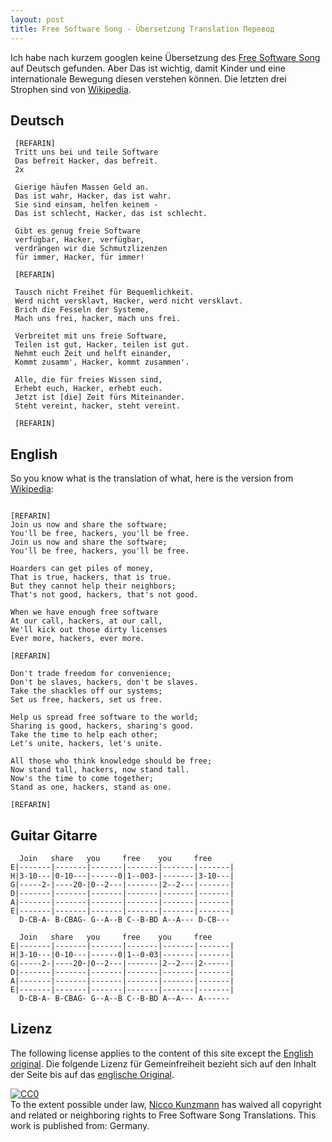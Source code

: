 ```yaml
---
layout: post
title: Free Software Song - Übersetzung Translation Перевод
---
```


Ich habe nach kurzem googlen keine Übersetzung des
[Free Software Song](https://www.gnu.org/music/free-software-song.de.html) auf 
Deutsch gefunden.
Aber Das ist wichtig, damit Kinder und eine internationale Bewegung diesen
verstehen können.
Die letzten drei Strophen sind von [Wikipedia](https://en.wikipedia.org/wiki/Free_Software_Song#Additional_verses).

Deutsch
-------

```
 [REFARIN]
 Tritt uns bei und teile Software 
 Das befreit Hacker, das befreit.
 2x

 Gierige häufen Massen Geld an.
 Das ist wahr, Hacker, das ist wahr.
 Sie sind einsam, helfen keinem -
 Das ist schlecht, Hacker, das ist schlecht.

 Gibt es genug freie Software
 verfügbar, Hacker, verfügbar,
 verdrängen wir die Schmutzlizenzen
 für immer, Hacker, für immer!

 [REFARIN]

 Tausch nicht Freihet für Bequemlichkeit.
 Werd nicht versklavt, Hacker, werd nicht versklavt.
 Brich die Fesseln der Systeme,
 Mach uns frei, hacker, mach uns frei.
 
 Verbreitet mit uns freie Software,
 Teilen ist gut, Hacker, teilen ist gut.
 Nehmt euch Zeit und helft einander,
 Kommt zusamm', Hacker, kommt zusammen'.
 
 Alle, die für freies Wissen sind,
 Erhebt euch, Hacker, erhebt euch.
 Jetzt ist [die] Zeit fürs Miteinander.
 Steht vereint, hacker, steht vereint.
 
 [REFARIN]

```

English
-------
[english]: #english

So you know what is the translation of what, here is the version from
[Wikipedia](https://en.wikipedia.org/wiki/Free_Software_Song):

```

[REFARIN]
Join us now and share the software;
You'll be free, hackers, you'll be free.
Join us now and share the software;
You'll be free, hackers, you'll be free.

Hoarders can get piles of money,
That is true, hackers, that is true.
But they cannot help their neighbors;
That's not good, hackers, that's not good.

When we have enough free software
At our call, hackers, at our call,
We'll kick out those dirty licenses
Ever more, hackers, ever more.

[REFARIN]

Don't trade freedom for convenience;
Don't be slaves, hackers, don't be slaves.
Take the shackles off our systems;
Set us free, hackers, set us free.

Help us spread free software to the world;
Sharing is good, hackers, sharing's good.
Take the time to help each other;
Let's unite, hackers, let's unite.

All those who think knowledge should be free;
Now stand tall, hackers, now stand tall.
Now's the time to come together;
Stand as one, hackers, stand as one. 

[REFARIN]

```

Guitar Gitarre
--------------

```
  Join   share   you     free    you     free
E|-------|-------|-------|-------|-------|-------|
H|3-10---|0-10---|------0|1--003-|-------|3-10---|
G|-----2-|----20-|0--2---|-------|2--2---|-------|
D|-------|-------|-------|-------|-------|-------|
A|-------|-------|-------|-------|-------|-------|
E|-------|-------|-------|-------|-------|-------|
  D-CB-A- B-CBAG- G--A--B C--B-BD A--A--- D-CB---

  Join   share   you     free    you     free
E|-------|-------|-------|-------|-------|-------|
H|3-10---|0-10---|------0|1--0-03|-------|-------|
G|-----2-|----20-|0--2---|-------|2--2---|2------|
D|-------|-------|-------|-------|-------|-------|
A|-------|-------|-------|-------|-------|-------|
E|-------|-------|-------|-------|-------|-------|
  D-CB-A- B-CBAG- G--A--B C--B-BD A--A--- A------

```

Lizenz
------

The following license applies to the content of this site except the [English original][english].
Die folgende Lizenz für Gemeinfreiheit bezieht sich auf den Inhalt der Seite bis auf das [englische Original][english].

<p xmlns:dct="http://purl.org/dc/terms/" xmlns:vcard="http://www.w3.org/2001/vcard-rdf/3.0#">
  <a rel="license"
     href="http://creativecommons.org/publicdomain/zero/1.0/">
    <img src="http://i.creativecommons.org/p/zero/1.0/88x31.png" style="border-style: none;" alt="CC0" />
  </a>
  <br />
  To the extent possible under law,
  <a rel="dct:publisher"
     href="http://niccokunzmann.github.io/">
    <span property="dct:title">Nicco Kunzmann</span></a>
  has waived all copyright and related or neighboring rights to
  <span property="dct:title">Free Software Song Translations</span>.
This work is published from:
<span property="vcard:Country" datatype="dct:ISO3166"
      content="DE" about="http://niccokunzmann.github.io/blog/2017-02-15/Free-Software-Song-Translations">
  Germany</span>.
</p>
